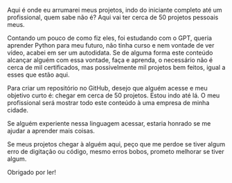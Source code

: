 Aqui é onde eu arrumarei meus projetos, indo do iniciante completo até um profissional, quem sabe não é? Aqui vai ter cerca de 50 projetos pessoais meus.

Contando um pouco de como fiz eles, foi estudando com o GPT, queria aprender Python para meu futuro, não tinha curso e nem vontade de ver vídeo, acabei em ser um autodidata.
Se de alguma forma este conteúdo alcançar alguém com essa vontade, faça e aprenda, o necessário não é cerca de mil certificados, mas possivelmente mil projetos bem feitos, igual a esses que estão aqui.

Para criar um repositório no GitHub, desejo que alguém acesse e meu objetivo curto é: chegar em cerca de 50 projetos. Estou indo até lá. O meu profissional será mostrar todo este conteúdo à uma empresa de minha cidade.

Se alguém experiente nessa linguagem acessar, estaria honrado se me ajudar a aprender mais coisas.

Se meus projetos chegar à alguém aqui, peço que me perdoe se tiver algum erro de digitação ou código, mesmo erros bobos, prometo melhorar se tiver algum.

Obrigado por ler!
